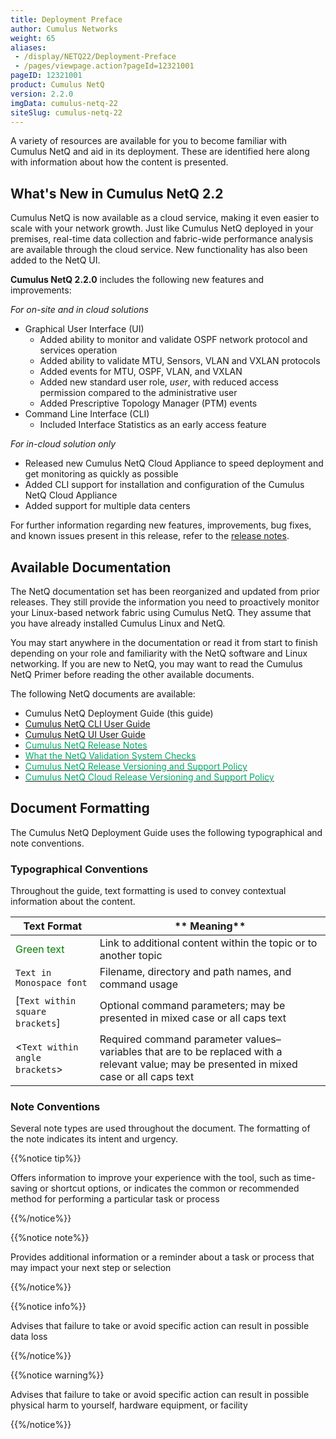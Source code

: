 ```yaml
---
title: Deployment Preface
author: Cumulus Networks
weight: 65
aliases:
 - /display/NETQ22/Deployment-Preface
 - /pages/viewpage.action?pageId=12321001
pageID: 12321001
product: Cumulus NetQ
version: 2.2.0
imgData: cumulus-netq-22
siteSlug: cumulus-netq-22
---
```

A variety of resources are available for you to become familiar with
Cumulus NetQ and aid in its deployment. These are identified here along
with information about how the content is presented.

## <span>What's New in Cumulus NetQ 2.2</span>

Cumulus NetQ is now available as a cloud service, making it even easier
to scale with your network growth. Just like Cumulus NetQ deployed in
your premises, real-time data collection and fabric-wide performance
analysis are available through the cloud service. New functionality has
also been added to the NetQ UI.

**Cumulus NetQ 2.2.0** includes the following new features and
improvements:

*For on-site and in cloud solutions*

  - Graphical User Interface (UI)
      - Added ability to monitor and validate OSPF network protocol and
        services operation
      - Added ability to validate MTU, Sensors, VLAN and VXLAN protocols
      - Added events for MTU, OSPF, VLAN, and VXLAN
      - Added new standard user role, *user*, with reduced access
        permission compared to the administrative user
      - Added Prescriptive Topology Manager (PTM) events
  - Command Line Interface (CLI)
      - Included Interface Statistics as an early access feature

*For in-cloud solution only*

  - Released new Cumulus NetQ Cloud Appliance to speed deployment and
    get monitoring as quickly as possible
  - Added CLI support for installation and configuration of the Cumulus
    NetQ Cloud Appliance
  - Added support for multiple data centers

For further information regarding new features, improvements, bug fixes,
and known issues present in this release, refer to the [release
notes](https://support.cumulusnetworks.com/hc/en-us/articles/360025451374).

## <span>Available Documentation</span>

The NetQ
documentation set has been reorganized and updated from prior releases.
They still provide the information you need to proactively monitor your
Linux-based network fabric using Cumulus NetQ. They assume that you have
already installed Cumulus Linux and NetQ.

You may
start anywhere in the documentation or read it from start to finish
depending on your role and familiarity with the NetQ software and Linux
networking. If you are
new to NetQ, you may want to read the Cumulus NetQ Primer before reading
the other available documents.

The following NetQ documents are
available:

  - Cumulus NetQ Deployment Guide (this guide) </span>
  - [Cumulus NetQ CLI User
    Guide](/version/cumulus-netq-22/Cumulus-NetQ-CLI-User-Guide/)
  - [Cumulus NetQ UI User
    Guide](/version/cumulus-netq-22/Cumulus-NetQ-UI-User-Guide/)
  - [<span style="color: #00AD69;">Cumulus NetQ Release
    Notes</span>](https://support.cumulusnetworks.com/hc/en-us/articles/360025451374)
  - [<span style="color: #00AD69;">What the NetQ Validation System
    Checks</span>](https://support.cumulusnetworks.com/hc/en-us/articles/360021961394)
  - [<span style="color: #00AD69;">Cumulus NetQ Release Versioning and Support
    Policy</span>](https://support.cumulusnetworks.com/hc/en-us/articles/360020782534)
  - [<span style="color: #00AD69;">Cumulus NetQ Cloud Release Versioning and Support
    Policy</span>](https://support.cumulusnetworks.com/hc/en-us/articles/360024807054)

## <span>Document Formatting</span>

The Cumulus NetQ Deployment Guide uses the following typographical and
note conventions.

### <span>Typographical Conventions</span>

Throughout the guide, text formatting is
used to convey contextual information about the content.

| **Text Format**                   | ** Meaning**                                                                                                                                                                       |
| ------------------------------------------------------------------------ | ------------------------------------------------------------------------------------------------------------------------------------------------------------------------------------------------------------------------ |
| <span style="color: #008000;"> Green text </span>                        | Link to additional content within the topic or to another topic                                                                                                                                                          |
| `Text in Monospace font`                                                 | Filename, directory and path names, and command usage                                                                                                                              |
|  \[`Text within square brackets`\] | Optional command parameters; may be presented in mixed case or all caps text  |
|  \<`Text within angle brackets`\> | Required command parameter values–variables that are to be replaced with a relevant value; may be presented in mixed case or all caps text |

### <span>Note Conventions </span>

Several note types are used throughout
the document. The formatting of the note indicates its intent and
urgency.

{{%notice tip%}}

Offers information to improve your
experience with the tool, such as time-saving or shortcut options, or indicates the common or
recommended method for performing a particular task or process

{{%/notice%}}

{{%notice note%}}

Provides additional information or a reminder about a task or process
that may impact your next step or selection

{{%/notice%}}

{{%notice info%}}

Advises that failure to take or avoid specific action can result in
possible data loss

{{%/notice%}}

{{%notice warning%}}

Advises that failure to take or avoid specific action can result in
possible physical harm to yourself, hardware equipment, or facility

{{%/notice%}}

<article id="html-search-results" class="ht-content" style="display: none;">

</article>

<footer id="ht-footer">

</footer>
